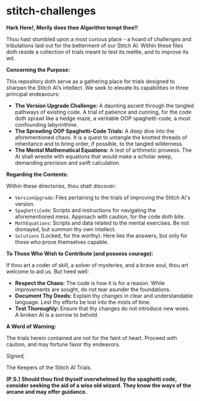 # stitch-challenges

**Hark Here!, Merily does thee Algorithm tempt thee!!**

Thou hast stumbled upon a most curious place - a hoard of challenges and tribulations laid out for the betterment of our Stitch AI.  Within these files doth reside a collection of trials meant to test its mettle, and to improve its wit.

**Concerning the Purpose:**

This repository doth serve as a gathering place for trials designed to sharpen the Stitch AI’s intellect. We seek to elevate its capabilities in three principal endeavours:

*   **The Version Upgrade Challenge:** A daunting ascent through the tangled pathways of existing code. A trial of patience and cunning, for the code doth sprawl like a hedge maze, a veritable OOP spaghetti-code, a most confounding labyrinthine.
*   **The Sprawling OOP Spaghetti-Code Trials:** A deep dive into the aforementioned chaos. It is a quest to untangle the knotted threads of inheritance and to bring order, if possible, to the tangled wilderness.
*   **The Mental Mathematical Equations:** A test of arithmetic prowess. The AI shall wrestle with equations that would make a scholar weep, demanding precision and swift calculation.

**Regarding the Contents:**

Within these directories, thou shalt discover:

*   `VersionUpgrade`: Files pertaining to the trials of improving the Stitch AI's version.
*   `SpaghettiCode`: Scripts and instructions for navigating the aforementioned mess. Approach with caution, for the code doth bite.
*   `MathEquations`:  Scripts and data related to the mental exercises.  Be not dismayed, but summon thy own intellect.
*   `Solutions` (Locked, for the worthy):  Here lies the answers, but only for those who prove themselves capable.

**To Those Who Wish to Contribute (and possess courage):**

If thou art a coder of skill, a solver of mysteries, and a brave soul, thou art welcome to aid us.  But heed well:

*   **Respect the Chaos:**  The code is how it is for a reason.  While improvements are sought, do not tear asunder the foundations.
*   **Document Thy Deeds:**  Explain thy changes in clear and understandable language.  Lest thy efforts be lost into the mists of time.
*   **Test Thoroughly:**  Ensure that thy changes do not introduce new woes.  A broken AI is a sorrow to behold.

**A Word of Warning:**

The trials herein contained are not for the faint of heart. Proceed with caution, and may fortune favor thy endeavors.

*Signed,*

The Keepers of the Stitch AI Trials.

**(P.S.) Should thou find thyself overwhelmed by the spaghetti code, consider seeking the aid of a wise old wizard. They know the ways of the arcane and may offer guidance.**
